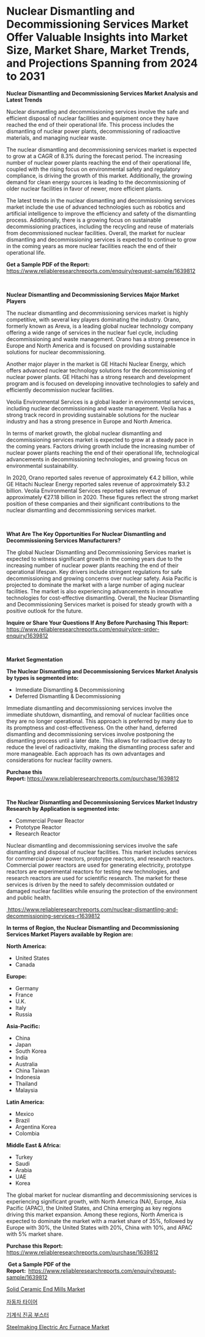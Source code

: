 <p><h1>Nuclear Dismantling and Decommissioning Services Market Offer Valuable Insights into Market Size, Market Share, Market Trends, and Projections Spanning from 2024 to 2031</h1></p><p><strong>Nuclear Dismantling and Decommissioning Services Market Analysis and Latest Trends</strong></p>
<p><p>Nuclear dismantling and decommissioning services involve the safe and efficient disposal of nuclear facilities and equipment once they have reached the end of their operational life. This process includes the dismantling of nuclear power plants, decommissioning of radioactive materials, and managing nuclear waste.</p><p>The nuclear dismantling and decommissioning services market is expected to grow at a CAGR of 8.3% during the forecast period. The increasing number of nuclear power plants reaching the end of their operational life, coupled with the rising focus on environmental safety and regulatory compliance, is driving the growth of this market. Additionally, the growing demand for clean energy sources is leading to the decommissioning of older nuclear facilities in favor of newer, more efficient plants.</p><p>The latest trends in the nuclear dismantling and decommissioning services market include the use of advanced technologies such as robotics and artificial intelligence to improve the efficiency and safety of the dismantling process. Additionally, there is a growing focus on sustainable decommissioning practices, including the recycling and reuse of materials from decommissioned nuclear facilities. Overall, the market for nuclear dismantling and decommissioning services is expected to continue to grow in the coming years as more nuclear facilities reach the end of their operational life.</p></p>
<p><strong>Get a Sample PDF of the Report:&nbsp;</strong> <a href="https://www.reliableresearchreports.com/enquiry/request-sample/1639812">https://www.reliableresearchreports.com/enquiry/request-sample/1639812</a></p>
<p>&nbsp;</p>
<p><strong>Nuclear Dismantling and Decommissioning Services Major Market Players</strong></p>
<p><p>The nuclear dismantling and decommissioning services market is highly competitive, with several key players dominating the industry. Orano, formerly known as Areva, is a leading global nuclear technology company offering a wide range of services in the nuclear fuel cycle, including decommissioning and waste management. Orano has a strong presence in Europe and North America and is focused on providing sustainable solutions for nuclear decommissioning.</p><p>Another major player in the market is GE Hitachi Nuclear Energy, which offers advanced nuclear technology solutions for the decommissioning of nuclear power plants. GE Hitachi has a strong research and development program and is focused on developing innovative technologies to safely and efficiently decommission nuclear facilities.</p><p>Veolia Environmental Services is a global leader in environmental services, including nuclear decommissioning and waste management. Veolia has a strong track record in providing sustainable solutions for the nuclear industry and has a strong presence in Europe and North America.</p><p>In terms of market growth, the global nuclear dismantling and decommissioning services market is expected to grow at a steady pace in the coming years. Factors driving growth include the increasing number of nuclear power plants reaching the end of their operational life, technological advancements in decommissioning technologies, and growing focus on environmental sustainability.</p><p>In 2020, Orano reported sales revenue of approximately €4.2 billion, while GE Hitachi Nuclear Energy reported sales revenue of approximately $3.2 billion. Veolia Environmental Services reported sales revenue of approximately €27.18 billion in 2020. These figures reflect the strong market position of these companies and their significant contributions to the nuclear dismantling and decommissioning services market.</p></p>
<p>&nbsp;</p>
<p><strong>What Are The Key Opportunities For Nuclear Dismantling and Decommissioning Services Manufacturers?</strong></p>
<p><p>The global Nuclear Dismantling and Decommissioning Services market is expected to witness significant growth in the coming years due to the increasing number of nuclear power plants reaching the end of their operational lifespan. Key drivers include stringent regulations for safe decommissioning and growing concerns over nuclear safety. Asia Pacific is projected to dominate the market with a large number of aging nuclear facilities. The market is also experiencing advancements in innovative technologies for cost-effective dismantling. Overall, the Nuclear Dismantling and Decommissioning Services market is poised for steady growth with a positive outlook for the future.</p></p>
<p><strong>Inquire or Share Your Questions If Any Before Purchasing This Report:</strong> <a href="https://www.reliableresearchreports.com/enquiry/pre-order-enquiry/1639812">https://www.reliableresearchreports.com/enquiry/pre-order-enquiry/1639812</a></p>
<p>&nbsp;</p>
<p><strong>Market Segmentation</strong></p>
<p><strong>The Nuclear Dismantling and Decommissioning Services Market Analysis by types is segmented into:</strong></p>
<p><ul><li>Immediate Dismantling & Decommissioning</li><li>Deferred Dismantling & Decommissioning</li></ul></p>
<p><p>Immediate dismantling and decommissioning services involve the immediate shutdown, dismantling, and removal of nuclear facilities once they are no longer operational. This approach is preferred by many due to its promptness and cost-effectiveness. On the other hand, deferred dismantling and decommissioning services involve postponing the dismantling process until a later date. This allows for radioactive decay to reduce the level of radioactivity, making the dismantling process safer and more manageable. Each approach has its own advantages and considerations for nuclear facility owners.</p></p>
<p><strong>Purchase this Report:&nbsp;</strong><a href="https://www.reliableresearchreports.com/purchase/1639812">https://www.reliableresearchreports.com/purchase/1639812</a></p>
<p>&nbsp;</p>
<p><strong>The Nuclear Dismantling and Decommissioning Services Market Industry Research by Application is segmented into:</strong></p>
<p><ul><li>Commercial Power Reactor</li><li>Prototype Reactor</li><li>Research Reactor</li></ul></p>
<p><p>Nuclear dismantling and decommissioning services involve the safe dismantling and disposal of nuclear facilities. This market includes services for commercial power reactors, prototype reactors, and research reactors. Commercial power reactors are used for generating electricity, prototype reactors are experimental reactors for testing new technologies, and research reactors are used for scientific research. The market for these services is driven by the need to safely decommission outdated or damaged nuclear facilities while ensuring the protection of the environment and public health.</p></p>
<p><a href="https://www.reliableresearchreports.com/nuclear-dismantling-and-decommissioning-services-r1639812">&nbsp;https://www.reliableresearchreports.com/nuclear-dismantling-and-decommissioning-services-r1639812</a></p>
<p><strong>In terms of Region, the Nuclear Dismantling and Decommissioning Services Market Players available by Region are:</strong></p>
<p>
    <p> <strong> North America: </strong>
        <ul>
            <li>United States</li>
            <li>Canada</li>
        </ul>
        </p> 
    <p> <strong> Europe: </strong>
        <ul>
            <li>Germany</li>
            <li>France</li>
            <li>U.K.</li>
            <li>Italy</li>
            <li>Russia</li>
        </ul>
        </p> 
    <p> <strong> Asia-Pacific: </strong>
        <ul>
            <li>China</li>
            <li>Japan</li>
            <li>South Korea</li>
            <li>India</li>
            <li>Australia</li>
            <li>China Taiwan</li>
            <li>Indonesia</li>
            <li>Thailand</li>
            <li>Malaysia</li>
        </ul>
        </p> 
    <p> <strong> Latin America: </strong>
        <ul>
            <li>Mexico</li>
            <li>Brazil</li>
            <li>Argentina Korea</li>
            <li>Colombia</li>
        </ul>
        </p> 
    <p> <strong> Middle East & Africa: </strong>
        <ul>
            <li>Turkey</li>
            <li>Saudi</li>
            <li>Arabia</li>
            <li>UAE</li>
            <li>Korea</li>
        </ul>
    </p>
    </p>
<p><p>The global market for nuclear dismantling and decommissioning services is experiencing significant growth, with North America (NA), Europe, Asia Pacific (APAC), the United States, and China emerging as key regions driving this market expansion. Among these regions, North America is expected to dominate the market with a market share of 35%, followed by Europe with 30%, the United States with 20%, China with 10%, and APAC with 5% market share.</p></p>
<p><strong>Purchase this Report: </strong><a href="https://www.reliableresearchreports.com/purchase/1639812">https://www.reliableresearchreports.com/purchase/1639812</a></p>
<p>&nbsp;<strong>Get a Sample PDF of the Report:&nbsp;&nbsp;</strong><a href="https://www.reliableresearchreports.com/enquiry/request-sample/1639812">https://www.reliableresearchreports.com/enquiry/request-sample/1639812</a></p>
<p><strong></strong></p>
<p><p><a href="https://www.linkedin.com/pulse/solid-ceramic-end-mills-market-competitive-analysis-trends-ewyef?trackingId=Z14rRXEXJDpqirFLWXzc0Q%3D%3D">Solid Ceramic End Mills Market</a></p><p><a href="https://medium.com/@emmareed1901/%EC%9E%90%EB%8F%99%EC%B0%A8-%ED%83%80%EC%9D%B4%EC%96%B4-%EC%8B%9C%EC%9E%A5-%ED%86%B5%EC%B0%B0-%EC%8B%9C%EC%9E%A5-%EB%8F%99%ED%96%A5-%EC%84%B1%EC%9E%A5-2024%EB%85%84%EB%B6%80%ED%84%B0-2031%EB%85%84%EA%B9%8C%EC%A7%80-%EC%98%88%EC%B8%A1%EB%90%9C-%EC%A0%95%EB%B3%B4-38b2caa48984">자동차 타이어</a></p><p><a href="https://medium.com/@darrickdibbert2022/%EA%B8%B0%EA%B3%84%EC%8B%9D-%EC%A7%84%EA%B3%B5-%EB%B6%80%EC%8A%A4%ED%84%B0-%EC%8B%9C%EC%9E%A5-%EC%9C%A0%ED%98%95-%EC%9D%91%EC%9A%A9-%EB%B0%8F-%EC%A7%80%EB%A6%AC%EC%97%90-%EB%8C%80%ED%95%9C-%ED%8F%AC%EA%B4%84%EC%A0%81-%ED%8F%89%EA%B0%80-b2dd8aac8012">기계식 진공 부스터</a></p><p><a href="https://www.linkedin.com/pulse/steelmaking-electric-arc-furnace-market-size-cagr-trends-rf1ge?trackingId=HH82ZIXrW1LoIA8kagLJpg%3D%3D">Steelmaking Electric Arc Furnace Market</a></p></p>